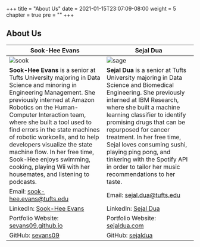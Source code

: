 +++
title = "About Us"
date = 2021-01-15T23:07:09-08:00
weight = 5
chapter = true
pre = "<b></b>"
+++

## About Us

| Sook-Hee Evans | Sejal Dua |
| -------------- | -------------- |
| ![sook](../../images/sook.png) | ![sage](../../images/sage.jpeg) |
| **Sook-Hee Evans** is a senior at Tufts University majoring in Data Science and minoring in Engineering Management. She previously interned at Amazon Robotics on the Human-Computer Interaction team, where she built a tool used to find errors in the state machines of robotic workcells, and to help developers visualize the state machine flow. In her free time, Sook-Hee enjoys swimming, cooking, playing Wii with her housemates, and listening to podcasts. | **Sejal Dua** is a senior at Tufts University majoring in Data Science and Biomedical Engineering. She previously interned at IBM Research, where she built a machine learning classifier to identify promising drugs that can be repurposed for cancer treatment. In her free time, Sejal loves consuming sushi, playing ping pong, and tinkering with the Spotify API in order to tailor her music recommendations to her taste. |
| Email: [sook-hee.evans@tufts.edu](mailto:sook-hee.evans@tufts.edu) | Email: [sejal.dua@tufts.edu](mailto:sejal.dua@tufts.edu)  |
| LinkedIn: [Sook-Hee Evans](https://www.linkedin.com/in/sook-hee) | LinkedIn: [Sejal Dua](https://www.linkedin.com/in/sejal-dua-761371164/) |
| Portfolio Website: [sevans09.github.io](https://sevans09.github.io) | Portfolio Website: [sejaldua.com](https://sejaldua.com) |
| GitHub: [sevans09](https://github.com/sevans09) | GitHub: [sejaldua](https://github.com/sejaldua) |